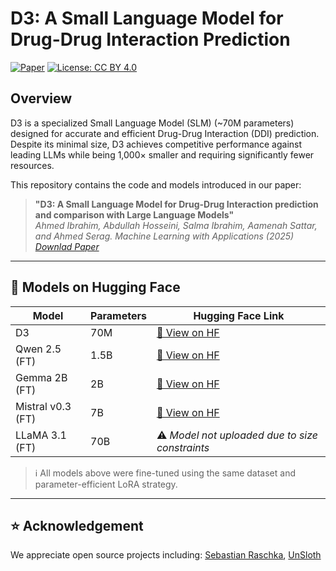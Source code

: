 # D3: A Small Language Model for Drug-Drug Interaction Prediction

[![Paper](https://img.shields.io/badge/ScienceDirect-View%20Paper-orange)](https://www.sciencedirect.com/science/article/pii/S2666827025000416)
[![License: CC BY 4.0](https://img.shields.io/badge/license-CC--BY--4.0-brightgreen)](http://creativecommons.org/licenses/by/4.0/)

## Overview

D3 is a specialized Small Language Model (SLM) (~70M parameters) designed for accurate and efficient Drug-Drug Interaction (DDI) prediction. Despite its minimal size, D3 achieves competitive performance against leading LLMs while being 1,000× smaller and requiring significantly fewer resources.

This repository contains the code and models introduced in our paper:  
> **"D3: A Small Language Model for Drug-Drug Interaction prediction and comparison with Large Language Models"**  
> *Ahmed Ibrahim, Abdullah Hosseini, Salma Ibrahim, Aamenah Sattar, and Ahmed Serag. Machine Learning with Applications (2025)*
> *[Downlad Paper](https://www.sciencedirect.com/science/article/pii/S2666827025000416)*

---

## 🧠 Models on Hugging Face

| Model          | Parameters | Hugging Face Link |
|----------------|------------|-------------------|
| D3             | 70M        | [🔗 View on HF](https://huggingface.co/serag-ai/D3) |
| Qwen 2.5 (FT)  | 1.5B       | [🔗 View on HF](https://huggingface.co/serag-ai/Finetuned-DDI-Qwen) |
| Gemma 2B (FT)  | 2B         | [🔗 View on HF](https://huggingface.co/serag-ai/Finetuned-DDI-Gemma) |
| Mistral v0.3 (FT) | 7B     | [🔗 View on HF](https://huggingface.co/serag-ai/Finetuned-DDI-Mistral) |
| LLaMA 3.1 (FT) | 70B        | ⚠️ *Model not uploaded due to size constraints* |

> ℹ️ All models above were fine-tuned using the same dataset and parameter-efficient LoRA strategy.

---

## ⭐ Acknowledgement
We appreciate open source projects including: 
[Sebastian Raschka](https://github.com/rasbt), [UnSloth](https://github.com/unslothai/unsloth)
